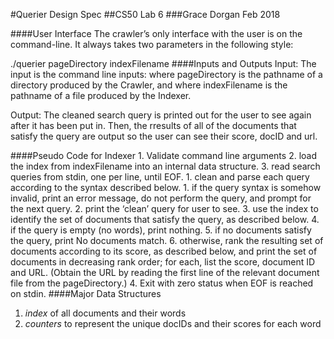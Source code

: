 #Querier Design Spec
##CS50 Lab 6
###Grace Dorgan Feb 2018

####User Interface
The crawler’s only interface with the user is on the command-line.  It always 
takes two parameters in the following style: 

./querier pageDirectory indexFilename
####Inputs and Outputs
Input: The input is the command line inputs: 
where pageDirectory is the pathname of a directory produced by the Crawler, and
where indexFilename is the pathname of a file produced by the Indexer.

Output:
The cleaned search query is printed out for the user to see again after it has 
been put in.  Then, the rresults of all of the documents that satisfy the query 
are output so the user can see their score, docID and url.

####Pseudo Code for Indexer
    1. Validate command line arguments
    2. load the index from indexFilename into an internal data structure.
    3. read search queries from stdin, one per line, until EOF.
       1.  clean and parse each query according to the syntax described below.
        1. if the query syntax is somehow invalid, print an error message, do not perform the query, and prompt for the next query.
        2. print the ‘clean’ query for user to see.
        3. use the index to identify the set of documents that satisfy the query, as described below.
        4. if the query is empty (no words), print nothing.
        5. if no documents satisfy the query, print No documents match.
        6. otherwise, rank the resulting set of documents according to its score, as described below, and print the set of documents in decreasing rank order; for each, list the score, document ID and URL. (Obtain the URL by reading the first line of the relevant document file from the pageDirectory.)
    4. Exit with zero status when EOF is reached on stdin.
####Major Data Structures
1. *index* of all documents and their words
2. *counters* to represent the unique docIDs and their scores for each word
